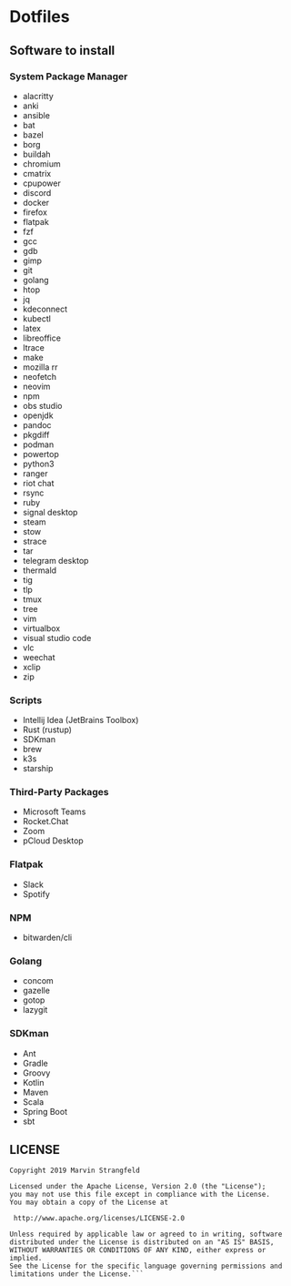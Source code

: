 # Dotfiles

## Software to install

### System Package Manager
+ alacritty
+ anki
+ ansible
+ bat
+ bazel
+ borg
+ buildah
+ chromium
+ cmatrix
+ cpupower
+ discord
+ docker
+ firefox
+ flatpak
+ fzf
+ gcc
+ gdb
+ gimp
+ git
+ golang
+ htop
+ jq
+ kdeconnect
+ kubectl
+ latex
+ libreoffice
+ ltrace
+ make
+ mozilla rr
+ neofetch
+ neovim
+ npm
+ obs studio
+ openjdk
+ pandoc
+ pkgdiff
+ podman
+ powertop
+ python3
+ ranger
+ riot chat
+ rsync
+ ruby
+ signal desktop
+ steam
+ stow
+ strace
+ tar
+ telegram desktop
+ thermald
+ tig
+ tlp
+ tmux
+ tree
+ vim
+ virtualbox
+ visual studio code
+ vlc
+ weechat
+ xclip
+ zip

### Scripts
+ Intellij Idea (JetBrains Toolbox)
+ Rust (rustup)
+ SDKman
+ brew
+ k3s
+ starship

### Third-Party Packages
+ Microsoft Teams
+ Rocket.Chat
+ Zoom
+ pCloud Desktop

### Flatpak
+ Slack
+ Spotify

### NPM
+ bitwarden/cli

### Golang
+ concom
+ gazelle
+ gotop
+ lazygit

### SDKman
+ Ant
+ Gradle
+ Groovy
+ Kotlin
+ Maven
+ Scala
+ Spring Boot
+ sbt

## LICENSE
```
Copyright 2019 Marvin Strangfeld

Licensed under the Apache License, Version 2.0 (the "License");
you may not use this file except in compliance with the License.
You may obtain a copy of the License at

 http://www.apache.org/licenses/LICENSE-2.0

Unless required by applicable law or agreed to in writing, software
distributed under the License is distributed on an "AS IS" BASIS,
WITHOUT WARRANTIES OR CONDITIONS OF ANY KIND, either express or implied.
See the License for the specific language governing permissions and
limitations under the License.```
```
